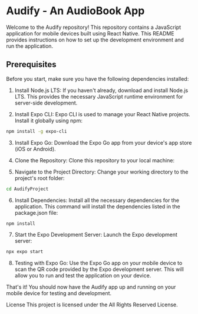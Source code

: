 # Audify - An AudioBook App

Welcome to the Audify repository! This repository contains a JavaScript application for mobile devices built using React Native. This README provides instructions on how to set up the development environment and run the application.

## Prerequisites

Before you start, make sure you have the following dependencies installed:


1. Install Node.js LTS: If you haven't already, download and install Node.js LTS. This provides the necessary JavaScript runtime environment for server-side development.

2. Install Expo CLI: Expo CLI is used to manage your React Native projects. Install it globally using npm:

```sh
npm install -g expo-cli
```

3. Install Expo Go: Download the Expo Go app from your device's app store (iOS or Android).

4. Clone the Repository: Clone this repository to your local machine:

5. Navigate to the Project Directory: Change your working directory to the project's root folder:

```sh
cd AudifyProject
```

6. Install Dependencies: Install all the necessary dependencies for the application. This command will install the dependencies listed in the package.json file:

```sh
npm install
```

7. Start the Expo Development Server: Launch the Expo development server:

```sh
npx expo start
```
8. Testing with Expo Go: Use the Expo Go app on your mobile device to scan the QR code provided by the Expo development server. This will allow you to run and test the application on your device.

That's it! You should now have the Audify app up and running on your mobile device for testing and development.


License
This project is licensed under the All Rights Reserved License.



